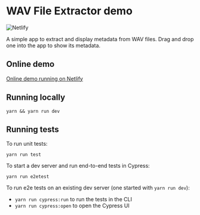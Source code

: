 # WAV File Extractor demo

![Netlify](https://img.shields.io/netlify/1755123c-d13f-418e-9cda-2d9bd7874329)

A simple app to extract and display metadata from WAV files. Drag and drop one
into the app to show its metadata.

## Online demo

[Online demo running on Netlify](https://clever-torte-37e944.netlify.app/)

## Running locally

```shell
yarn && yarn run dev
```

## Running tests

To run unit tests:

```shell
yarn run test
```

To start a dev server and run end-to-end tests in Cypress:

```shell
yarn run e2etest
```

To run e2e tests on an existing dev server (one started with `yarn run dev`):

- `yarn run cypress:run` to run the tests in the CLI
- `yarn run cypress:open` to open the Cypress UI
